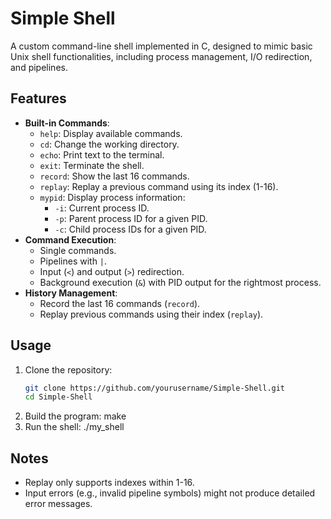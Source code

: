 # Simple Shell

A custom command-line shell implemented in C, designed to mimic basic Unix shell functionalities, including process management, I/O redirection, and pipelines.

## Features
- **Built-in Commands**:
  - `help`: Display available commands.
  - `cd`: Change the working directory.
  - `echo`: Print text to the terminal.
  - `exit`: Terminate the shell.
  - `record`: Show the last 16 commands.
  - `replay`: Replay a previous command using its index (1-16).
  - `mypid`: Display process information:
    - `-i`: Current process ID.
    - `-p`: Parent process ID for a given PID.
    - `-c`: Child process IDs for a given PID.
- **Command Execution**:
  - Single commands.
  - Pipelines with `|`.
  - Input (`<`) and output (`>`) redirection.
  - Background execution (`&`) with PID output for the rightmost process.
- **History Management**:
  - Record the last 16 commands (`record`).
  - Replay previous commands using their index (`replay`).

## Usage
1. Clone the repository:
   ```bash
   git clone https://github.com/yourusername/Simple-Shell.git
   cd Simple-Shell
2. Build the program:
   make 
3. Run the shell:
   ./my_shell

## Notes
- Replay only supports indexes within 1-16.
- Input errors (e.g., invalid pipeline symbols) might not produce detailed error messages.

